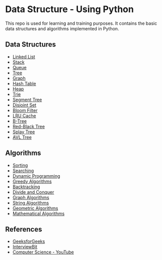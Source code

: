 # Data Structure - Using Python

This repo is used for learning and training purposes. It contains the basic data structures and algorithms implemented in Python.

## Data Structures

- [Linked List]()
- [Stack](./stack/stack.py)
- [Queue]()
- [Tree]()
- [Graph]()
- [Hash Table]()
- [Heap]()
- [Trie]()
- [Segment Tree]()
- [Disjoint Set]()
- [Bloom Filter]()
- [LRU Cache]()
- [B-Tree]()
- [Red-Black Tree]()
- [Splay Tree]()
- [AVL Tree]()

## Algorithms

- [Sorting]()
- [Searching]() 
- [Dynamic Programming]()
- [Greedy Algorithms]()
- [Backtracking]()
- [Divide and Conquer]()
- [Graph Algorithms]()
- [String Algorithms]()
- [Geometric Algorithms]()
- [Mathematical Algorithms]()


## References

- [GeeksforGeeks](https://www.geeksforgeeks.org/)
- [InterviewBit](https://www.interviewbit.com/)
- [Computer Science - YouTube](https://youtube.com/playlist?list=PLTd6ceoshprdS7HVI-Yus4rAHtrqNzH0j&si=dPICNUIjrSwoxz1V)